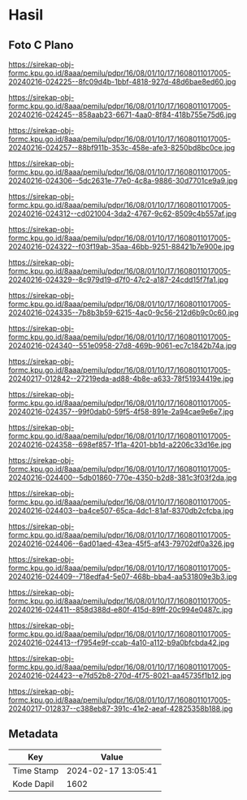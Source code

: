 # Hasil

## Foto C Plano

https://sirekap-obj-formc.kpu.go.id/8aaa/pemilu/pdpr/16/08/01/10/17/1608011017005-20240216-024225--8fc09d4b-1bbf-4818-927d-48d6bae8ed60.jpg

https://sirekap-obj-formc.kpu.go.id/8aaa/pemilu/pdpr/16/08/01/10/17/1608011017005-20240216-024245--858aab23-6671-4aa0-8f84-418b755e75d6.jpg

https://sirekap-obj-formc.kpu.go.id/8aaa/pemilu/pdpr/16/08/01/10/17/1608011017005-20240216-024257--88bf911b-353c-458e-afe3-8250bd8bc0ce.jpg

https://sirekap-obj-formc.kpu.go.id/8aaa/pemilu/pdpr/16/08/01/10/17/1608011017005-20240216-024306--5dc2631e-77e0-4c8a-9886-30d7701ce9a9.jpg

https://sirekap-obj-formc.kpu.go.id/8aaa/pemilu/pdpr/16/08/01/10/17/1608011017005-20240216-024312--cd021004-3da2-4767-9c62-8509c4b557af.jpg

https://sirekap-obj-formc.kpu.go.id/8aaa/pemilu/pdpr/16/08/01/10/17/1608011017005-20240216-024322--f03f19ab-35aa-46bb-9251-88421b7e900e.jpg

https://sirekap-obj-formc.kpu.go.id/8aaa/pemilu/pdpr/16/08/01/10/17/1608011017005-20240216-024329--8c979d19-d7f0-47c2-a187-24cdd15f7fa1.jpg

https://sirekap-obj-formc.kpu.go.id/8aaa/pemilu/pdpr/16/08/01/10/17/1608011017005-20240216-024335--7b8b3b59-6215-4ac0-9c56-212d6b9c0c60.jpg

https://sirekap-obj-formc.kpu.go.id/8aaa/pemilu/pdpr/16/08/01/10/17/1608011017005-20240216-024340--551e0958-27d8-469b-9061-ec7c1842b74a.jpg

https://sirekap-obj-formc.kpu.go.id/8aaa/pemilu/pdpr/16/08/01/10/17/1608011017005-20240217-012842--27219eda-ad88-4b8e-a633-78f51934419e.jpg

https://sirekap-obj-formc.kpu.go.id/8aaa/pemilu/pdpr/16/08/01/10/17/1608011017005-20240216-024357--99f0dab0-59f5-4f58-891e-2a94cae9e6e7.jpg

https://sirekap-obj-formc.kpu.go.id/8aaa/pemilu/pdpr/16/08/01/10/17/1608011017005-20240216-024358--698ef857-1f1a-4201-bb1d-a2206c33d16e.jpg

https://sirekap-obj-formc.kpu.go.id/8aaa/pemilu/pdpr/16/08/01/10/17/1608011017005-20240216-024400--5db01860-770e-4350-b2d8-381c3f03f2da.jpg

https://sirekap-obj-formc.kpu.go.id/8aaa/pemilu/pdpr/16/08/01/10/17/1608011017005-20240216-024403--ba4ce507-65ca-4dc1-81af-8370db2cfcba.jpg

https://sirekap-obj-formc.kpu.go.id/8aaa/pemilu/pdpr/16/08/01/10/17/1608011017005-20240216-024406--6ad01aed-43ea-45f5-af43-79702df0a326.jpg

https://sirekap-obj-formc.kpu.go.id/8aaa/pemilu/pdpr/16/08/01/10/17/1608011017005-20240216-024409--718edfa4-5e07-468b-bba4-aa531809e3b3.jpg

https://sirekap-obj-formc.kpu.go.id/8aaa/pemilu/pdpr/16/08/01/10/17/1608011017005-20240216-024411--858d388d-e80f-415d-89ff-20c994e0487c.jpg

https://sirekap-obj-formc.kpu.go.id/8aaa/pemilu/pdpr/16/08/01/10/17/1608011017005-20240216-024413--f7954e9f-ccab-4a10-a112-b9a0bfcbda42.jpg

https://sirekap-obj-formc.kpu.go.id/8aaa/pemilu/pdpr/16/08/01/10/17/1608011017005-20240216-024423--e7fd52b8-270d-4f75-8021-aa45735f1b12.jpg

https://sirekap-obj-formc.kpu.go.id/8aaa/pemilu/pdpr/16/08/01/10/17/1608011017005-20240217-012837--c388eb87-391c-41e2-aeaf-42825358b188.jpg


## Metadata

| Key        | Value               |
| ---------- | ------------------- |
| Time Stamp | 2024-02-17 13:05:41 |
| Kode Dapil | 1602                |



